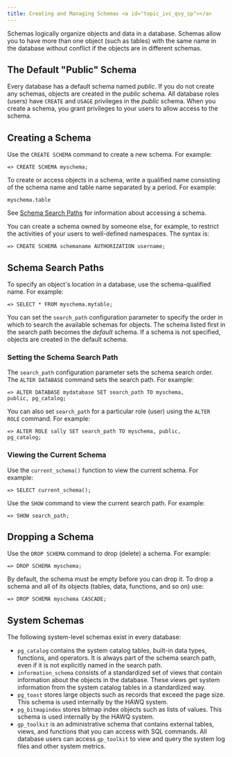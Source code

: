 ```yaml
---
title: Creating and Managing Schemas <a id="topic_ivc_qvy_sp"></a>
---
```


Schemas logically organize objects and data in a database. Schemas allow you to have more than one object \(such as tables\) with the same name in the database without conflict if the objects are in different schemas.

## The Default "Public" Schema <a id="topic18"></a>

Every database has a default schema named *public*. If you do not create any schemas, objects are created in the *public* schema. All database roles \(users\) have `CREATE` and `USAGE` privileges in the *public* schema. When you create a schema, you grant privileges to your users to allow access to the schema.

## Creating a Schema <a id="topic19"></a>

Use the `CREATE SCHEMA` command to create a new schema. For example:

```
=> CREATE SCHEMA myschema;
```

To create or access objects in a schema, write a qualified name consisting of the schema name and table name separated by a period. For example:

```
myschema.table
```

See [Schema Search Paths](#topic20) for information about accessing a schema.

You can create a schema owned by someone else, for example, to restrict the activities of your users to well-defined namespaces. The syntax is:

```
=> CREATE SCHEMA schemaname AUTHORIZATION username;
```

## Schema Search Paths <a id="topic20"></a>

To specify an object's location in a database, use the schema-qualified name. For example:

```
=> SELECT * FROM myschema.mytable;
```

You can set the `search_path` configuration parameter to specify the order in which to search the available schemas for objects. The schema listed first in the search path becomes the *default* schema. If a schema is not specified, objects are created in the default schema.

### Setting the Schema Search Path <a id="topic21"></a>

The `search_path` configuration parameter sets the schema search order. The `ALTER DATABASE` command sets the search path. For example:

```
=> ALTER DATABASE mydatabase SET search_path TO myschema,
public, pg_catalog;
```

You can also set `search_path` for a particular role \(user\) using the `ALTER ROLE` command. For example:

```
=> ALTER ROLE sally SET search_path TO myschema, public,
pg_catalog;
```

### Viewing the Current Schema <a id="topic22"></a>

Use the `current_schema()` function to view the current schema. For example:

```
=> SELECT current_schema();
```

Use the `SHOW` command to view the current search path. For example:

```
=> SHOW search_path;
```

## Dropping a Schema <a id="topic23"></a>

Use the `DROP SCHEMA` command to drop \(delete\) a schema. For example:

```
=> DROP SCHEMA myschema;
```

By default, the schema must be empty before you can drop it. To drop a schema and all of its objects \(tables, data, functions, and so on\) use:

```
=> DROP SCHEMA myschema CASCADE;
```

## System Schemas <a id="topic24"></a>

The following system-level schemas exist in every database:

-   `pg_catalog` contains the system catalog tables, built-in data types, functions, and operators. It is always part of the schema search path, even if it is not explicitly named in the search path.
-   `information_schema` consists of a standardized set of views that contain information about the objects in the database. These views get system information from the system catalog tables in a standardized way.
-   `pg_toast` stores large objects such as records that exceed the page size. This schema is used internally by the HAWQ system.
-   `pg_bitmapindex` stores bitmap index objects such as lists of values. This schema is used internally by the HAWQ system.
-   `gp_toolkit` is an administrative schema that contains external tables, views, and functions that you can access with SQL commands. All database users can access `gp_toolkit` to view and query the system log files and other system metrics.

